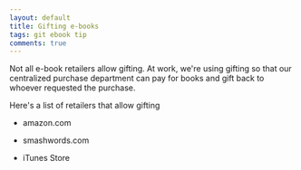 ```yaml
---
layout: default
title: Gifting e-books
tags: git ebook tip
comments: true
---
```


Not all e-book retailers allow gifting. At work, we're using gifting so that our centralized purchase department can pay for books and gift back to whoever requested the purchase.

Here's a list of retailers that allow gifting

* amazon.com

* smashwords.com

* iTunes Store

